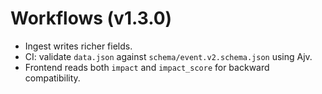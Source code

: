 # Workflows (v1.3.0)
- Ingest writes richer fields.
- CI: validate `data.json` against `schema/event.v2.schema.json` using Ajv.
- Frontend reads both `impact` and `impact_score` for backward compatibility.
